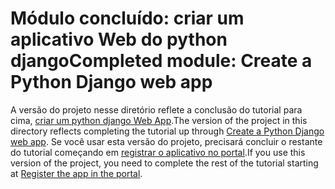 # <a name="completed-module-create-a-python-django-web-app"></a><span data-ttu-id="7dc97-101">Módulo concluído: criar um aplicativo Web do python django</span><span class="sxs-lookup"><span data-stu-id="7dc97-101">Completed module: Create a Python Django web app</span></span>

<span data-ttu-id="7dc97-102">A versão do projeto nesse diretório reflete a conclusão do tutorial para cima, [criar um python django Web App](https://docs.microsoft.com/graph/training/python-tutorial?tutorial-step=1).</span><span class="sxs-lookup"><span data-stu-id="7dc97-102">The version of the project in this directory reflects completing the tutorial up through [Create a Python Django web app](https://docs.microsoft.com/graph/training/python-tutorial?tutorial-step=1).</span></span> <span data-ttu-id="7dc97-103">Se você usar esta versão do projeto, precisará concluir o restante do tutorial começando em [registrar o aplicativo no portal](https://docs.microsoft.com/graph/training/python-tutorial?tutorial-step=2).</span><span class="sxs-lookup"><span data-stu-id="7dc97-103">If you use this version of the project, you need to complete the rest of the tutorial starting at [Register the app in the portal](https://docs.microsoft.com/graph/training/python-tutorial?tutorial-step=2).</span></span>